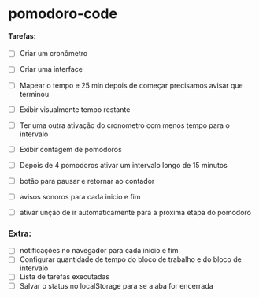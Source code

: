 # pomodoro-code

#### Tarefas:

-[ ] Criar um cronômetro
-[ ] Criar uma interface
-[ ] Mapear o tempo e 25 min depois de começar precisamos avisar que terminou
-[ ] Exibir visualmente tempo restante
-[ ] Ter uma outra ativação do cronometro com menos tempo para o intervalo
-[ ] Exibir contagem de pomodoros
-[ ] Depois de 4 pomodoros ativar um intervalo longo de 15 minutos
-[ ] botão para pausar e retornar ao contador
-[ ] avisos sonoros para cada inicio e fim
-[ ] ativar unção de ir automaticamente para a próxima etapa do pomodoro


### Extra:

-[ ] notificações no navegador para cada início e fim
-[ ] Configurar quantidade de tempo do bloco de trabalho e do bloco de intervalo
-[ ] Lista de tarefas executadas
-[ ] Salvar o status no localStorage para se a aba for encerrada
